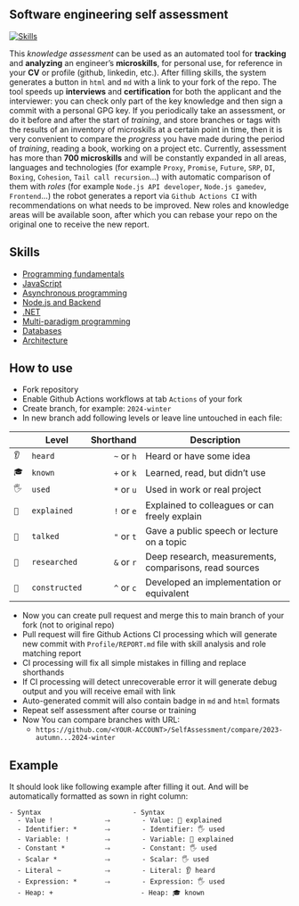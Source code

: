 ## Software engineering self assessment

[![Skills](https://img.shields.io/badge/Self_Assessment-544&nbsp;/&nbsp;731&nbsp;/&nbsp;731-009933?style=flat-square)](https://github.com/vladmoroca/SelfAssessment/blob/main/Profile/REPORT.md)

This _knowledge assessment_ can be used as an automated tool for **tracking** and **analyzing** an engineer’s **microskills**, for personal use, for reference in your **CV** or profile (github, linkedin, etc.). After filling skills, the system generates a button in `html` and `md` with a link to your fork of the repo. The tool speeds up **interviews** and **certification** for both the applicant and the interviewer: you can check only part of the key knowledge and then sign a commit with a personal GPG key. If you periodically take an assessment, or do it before and after the start of _training_, and store branches or tags with the results of an inventory of microskills at a certain point in time, then it is very convenient to compare the _progress_ you have made during the period of _training_, reading a book, working on a project etc. Currently, assessment has more than **700 microskills** and will be constantly expanded in all areas, languages and technologies (for example `Proxy`, `Promise`, `Future`, `SRP`, `DI`, `Boxing`, `Cohesion`, `Tail call recursion`...) with automatic comparison of them with _roles_ (for example `Node.js API developer`, `Node.js gamedev`, `Frontend`...) the robot generates a report via `Github Actions CI` with recommendations on what needs to be improved. New roles and knowledge areas will be available soon, after which you can rebase your repo on the original one to receive the new report.

## Skills

- [Programming fundamentals](Skills/Programming.md)
- [JavaScript](Skills/JavaScript.md)
- [Asynchronous programming](Skills/Async.md)
- [Node.js and Backend](Skills/NodeJS.md)
- [.NET](Skills/DotNET.md)
- [Multi-paradigm programming](Skills/Paradigms.md)
- [Databases](Skills/Databases.md)
- [Architecture](Skills/Architecture.md)

## How to use

- Fork repository
- Enable Github Actions workflows at tab `Actions` of your fork
- Create branch, for example: `2024-winter`
- In new branch add following levels or leave line untouched in each file:

|      | Level         | Shorthand  | Description                                            |
| ---- | ------------- | ----------:| ------------------------------------------------------ |
| `👂` | `heard`       | `~` or `h` | Heard or have some idea                                |
| `🎓` | `known`       | `+` or `k` | Learned, read, but didn’t use                          |
| `🖐️` | `used`        | `*` or `u` | Used in work or real project                           |
| `🙋` | `explained`   | `!` or `e` | Explained to colleagues or can freely explain          |
| `📢` | `talked`      | `"` or `t` | Gave a public speech or lecture on a topic             |
| `🔬` | `researched`  | `&` or `r` | Deep research, measurements, comparisons, read sources |
| `🚀` | `constructed` | `^` or `c` | Developed an implementation or equivalent              |

- Now you can create pull request and merge this to main branch of your fork (not to original repo)
- Pull request will fire Github Actions CI processing which will generate new commit with `Profile/REPORT.md` file with skill analysis and role matching report
- CI processing will fix all simple mistakes in filling and replace shorthands
- If CI processing will detect unrecoverable error it will generate debug output and you will receive email with link
- Auto-generated commit will also contain badge in `md` and `html` formats
- Repeat self assessment after course or training
- Now You can compare branches with URL:
  - `https://github.com/<YOUR-ACCOUNT>/SelfAssessment/compare/2023-autumn...2024-winter`

## Example

It should look like following example after filling it out. And will be automatically formatted as sown in right column:

```
- Syntax                       - Syntax
  - Value !             ⤑        - Value: 🙋 explained
  - Identifier: *       ⤑        - Identifier: 🖐️ used
  - Variable: !         ⤑        - Variable: 🙋 explained
  - Constant *          ⤑        - Constant: 🖐️ used
  - Scalar *            ⤑        - Scalar: 🖐️ used
  - Literal ~           ⤑        - Literal: 👂 heard
  - Expression: *       ⤑        - Expression: 🖐️ used
  - Heap: +                      - Heap: 🎓 known
```
